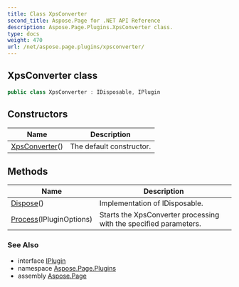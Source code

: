 ```yaml
---
title: Class XpsConverter
second_title: Aspose.Page for .NET API Reference
description: Aspose.Page.Plugins.XpsConverter class. 
type: docs
weight: 470
url: /net/aspose.page.plugins/xpsconverter/
---
```

## XpsConverter class

```csharp
public class XpsConverter : IDisposable, IPlugin
```

## Constructors

| Name | Description |
| --- | --- |
| [XpsConverter](xpsconverter/)() | The default constructor. |

## Methods

| Name | Description |
| --- | --- |
| [Dispose](../../aspose.page.plugins/xpsconverter/dispose/)() | Implementation of IDisposable. |
| [Process](../../aspose.page.plugins/xpsconverter/process/)(IPluginOptions) | Starts the XpsConverter processing with the specified parameters. |

### See Also

* interface [IPlugin](../iplugin/)
* namespace [Aspose.Page.Plugins](../../aspose.page.plugins/)
* assembly [Aspose.Page](../../)



